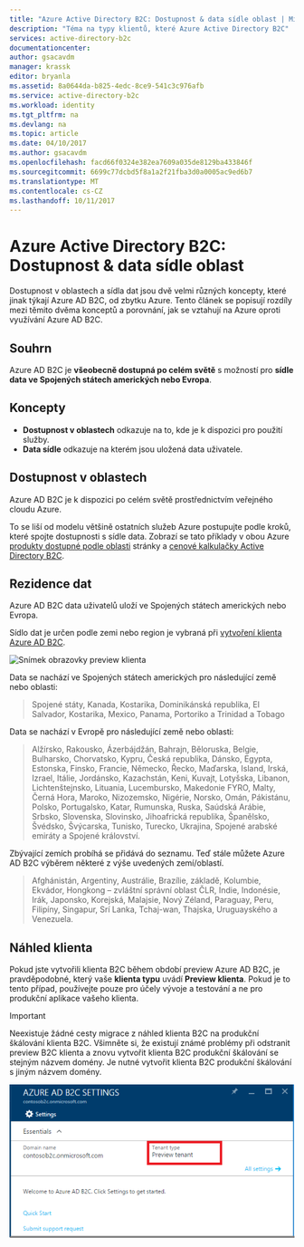 ```yaml
---
title: "Azure Active Directory B2C: Dostupnost & data sídle oblast | Microsoft Docs"
description: "Téma na typy klientů, které Azure Active Directory B2C"
services: active-directory-b2c
documentationcenter: 
author: gsacavdm
manager: krassk
editor: bryanla
ms.assetid: 8a0644da-b825-4edc-8ce9-541c3c976afb
ms.service: active-directory-b2c
ms.workload: identity
ms.tgt_pltfrm: na
ms.devlang: na
ms.topic: article
ms.date: 04/10/2017
ms.author: gsacavdm
ms.openlocfilehash: facd66f0324e382ea7609a035de8129ba433846f
ms.sourcegitcommit: 6699c77dcbd5f8a1a2f21fba3d0a0005ac9ed6b7
ms.translationtype: MT
ms.contentlocale: cs-CZ
ms.lasthandoff: 10/11/2017
---
```

# <a name="azure-active-directory-b2c-region-availability--data-residency"></a>Azure Active Directory B2C: Dostupnost & data sídle oblast
Dostupnost v oblastech a sídla dat jsou dvě velmi různých koncepty, které jinak týkají Azure AD B2C, od zbytku Azure. Tento článek se popisují rozdíly mezi těmito dvěma konceptů a porovnání, jak se vztahují na Azure oproti využívání Azure AD B2C.

## <a name="summary"></a>Souhrn
Azure AD B2C je **všeobecně dostupná po celém světě** s možností pro **sídle data ve Spojených státech amerických nebo Evropa**.

## <a name="concepts"></a>Koncepty
* **Dostupnost v oblastech** odkazuje na to, kde je k dispozici pro použití služby.
* **Data sídle** odkazuje na kterém jsou uložená data uživatele.

## <a name="region-availability"></a>Dostupnost v oblastech
Azure AD B2C je k dispozici po celém světě prostřednictvím veřejného cloudu Azure. 

To se liší od modelu většině ostatních služeb Azure postupujte podle kroků, které spojte dostupnosti s sídle data. Zobrazí se tato příklady v obou Azure [produkty dostupné podle oblasti](https://azure.microsoft.com/regions/services/) stránky a [cenové kalkulačky Active Directory B2C](https://azure.microsoft.com/pricing/details/active-directory-b2c/).

## <a name="data-residency"></a>Rezidence dat
Azure AD B2C data uživatelů uloží ve Spojených státech amerických nebo Evropa.

Sídlo dat je určen podle zemi nebo region je vybraná při [vytvoření klienta Azure AD B2C](active-directory-b2c-get-started.md).

![Snímek obrazovky preview klienta](./media/active-directory-b2c-reference-tenant-type/data-residency-b2c-tenant.png)

Data se nachází ve Spojených státech amerických pro následující země nebo oblasti:

> Spojené státy, Kanada, Kostarika, Dominikánská republika, El Salvador, Kostarika, Mexico, Panama, Portoriko a Trinidad a Tobago

Data se nachází v Evropě pro následující země nebo oblasti:

> Alžírsko, Rakousko, Ázerbájdžán, Bahrajn, Běloruska, Belgie, Bulharsko, Chorvatsko, Kypru, Česká republika, Dánsko, Egypta, Estonska, Finsko, Francie, Německo, Řecko, Maďarska, Island, Irská, Izrael, Itálie, Jordánsko, Kazachstán, Keni, Kuvajt, Lotyšska, Libanon, Lichtenštejnsko, Lituania, Lucembursko, Makedonie FYRO, Malty, Černá Hora, Maroko, Nizozemsko, Nigérie, Norsko, Omán, Pákistánu, Polsko, Portugalsko, Katar, Rumunska, Ruska, Saúdská Arábie, Srbsko, Slovenska, Slovinsko, Jihoafrická republika, Španělsko, Švédsko, Švýcarska, Tunisko, Turecko, Ukrajina, Spojené arabské emiráty a Spojené království.

Zbývající zemích probíhá se přidává do seznamu.  Teď stále můžete Azure AD B2C výběrem některé z výše uvedených zemí/oblastí.

> Afghánistán, Argentiny, Austrálie, Brazílie, základě, Kolumbie, Ekvádor, Hongkong – zvláštní správní oblast ČLR, Indie, Indonésie, Irák, Japonsko, Korejská, Malajsie, Nový Zéland, Paraguay, Peru, Filipíny, Singapur, Srí Lanka, Tchaj-wan, Thajska, Uruguayského a Venezuela.

## <a name="preview-tenant"></a>Náhled klienta
Pokud jste vytvořili klienta B2C během období preview Azure AD B2C, je pravděpodobné, který vaše **klienta typu** uvádí **Preview klienta**. Pokud je to tento případ, používejte pouze pro účely vývoje a testování a ne pro produkční aplikace vašeho klienta.

> [!IMPORTANT]
> Neexistuje žádné cesty migrace z náhled klienta B2C na produkční škálování klienta B2C. Všimněte si, že existují známé problémy při odstranit preview B2C klienta a znovu vytvořit klienta B2C produkční škálování se stejným názvem domény. Je nutné vytvořit klienta B2C produkční škálování s jiným názvem domény.


![Snímek obrazovky preview klienta](./media/active-directory-b2c-reference-tenant-type/preview-b2c-tenant.png)
